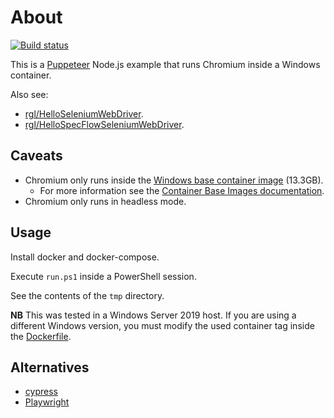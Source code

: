 # About

[![Build status](https://github.com/rgl/hello-puppeteer-windows-container/workflows/Build/badge.svg)](https://github.com/rgl/hello-puppeteer-windows-container/actions?query=workflow%3ABuild)

This is a [Puppeteer](https://github.com/puppeteer/puppeteer) Node.js example that runs Chromium inside a Windows container.

Also see:

* [rgl/HelloSeleniumWebDriver](https://github.com/rgl/HelloSeleniumWebDriver).
* [rgl/HelloSpecFlowSeleniumWebDriver](https://github.com/rgl/HelloSpecFlowSeleniumWebDriver).

## Caveats

* Chromium only runs inside the [Windows base container image](https://hub.docker.com/_/microsoft-windows) (13.3GB).
  * For more information see the [Container Base Images documentation](https://docs.microsoft.com/en-us/virtualization/windowscontainers/manage-containers/container-base-images).
* Chromium only runs in headless mode.

## Usage

Install docker and docker-compose.

Execute `run.ps1` inside a PowerShell session.

See the contents of the `tmp` directory.

**NB** This was tested in a Windows Server 2019 host. If you are using a different Windows version, you must modify the used container tag inside the [Dockerfile](Dockerfile).

## Alternatives

* [cypress](https://www.cypress.io/)
* [Playwright](https://playwright.dev/)
